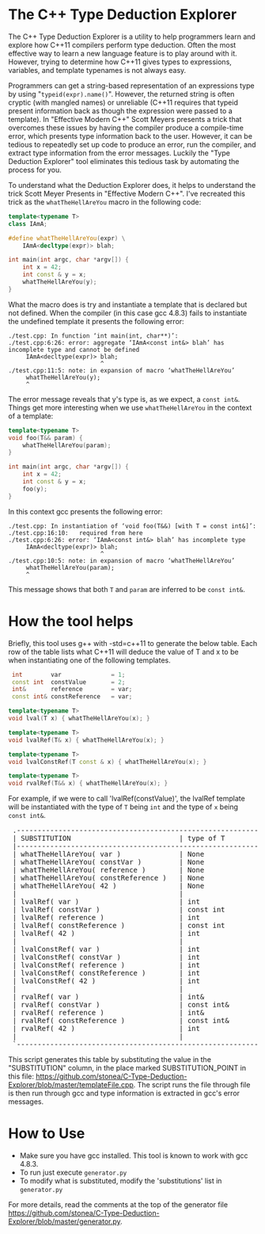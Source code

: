 # The C++ Type Deduction Explorer
The C++ Type Deduction Explorer is a utility to help programmers learn and
explore how C++11 compilers perform type deduction.  Often the most effective
way to learn a new language feature is to play around with it.  However, trying
to determine how C++11 gives types to expressions, variables, and template
typenames is not always easy.

Programmers can get a string-based representation of an expressions type by
using "`typeid(expr).name()`".  However, the returned string is often cryptic
(with mangled names) or unreliable (C++11 requires that typeid present
information back as though the expression were passed to a template).  In
"Effective Modern C++" Scott Meyers presents a trick that overcomes these
issues by having the compiler produce a compile-time error, which presents type
information back to the user.  However, it can be tedious to repeatedly set up
code to produce an error, run the compiler, and extract type information from
the error messages.  Luckily the "Type Deduction Explorer" tool eliminates
this tedious task by automating the process for you.

To understand what the Deduction Explorer does, it helps to understand the
trick Scott Meyer Presents in "Effective Modern C++".  I've recreated this
trick as the `whatTheHellAreYou` macro in the following code:

``` c++
template<typename T>
class IAmA;

#define whatTheHellAreYou(expr) \
    IAmA<decltype(expr)> blah;

int main(int argc, char *argv[]) {
    int x = 42;
    int const & y = x;
    whatTheHellAreYou(y);
}
```

What the macro does is try and instantiate a template that is declared but not
defined.  When the compiler (in this case gcc 4.8.3) fails to instantiate the
undefined template it presents the following error:

```
./test.cpp: In function ‘int main(int, char**)’:
./test.cpp:6:26: error: aggregate ‘IAmA<const int&> blah’ has incomplete type and cannot be defined
     IAmA<decltype(expr)> blah;
                          ^
./test.cpp:11:5: note: in expansion of macro ‘whatTheHellAreYou’
     whatTheHellAreYou(y);
     ^
```

The error message reveals that y's type is, as we
expect, a `const int&`.  Things get more interesting when we use
`whatTheHellAreYou` in the context of a template:

``` c++
template<typename T>
void foo(T&& param) {
    whatTheHellAreYou(param);
}

int main(int argc, char *argv[]) {
    int x = 42;
    int const & y = x;
    foo(y);
}
```

In this context gcc presents the following error:

```
./test.cpp: In instantiation of ‘void foo(T&&) [with T = const int&]’:
./test.cpp:16:10:   required from here
./test.cpp:6:26: error: ‘IAmA<const int&> blah’ has incomplete type
     IAmA<decltype(expr)> blah;
                          ^
./test.cpp:10:5: note: in expansion of macro ‘whatTheHellAreYou’
     whatTheHellAreYou(param);
     ^
```

This message shows that both `T` and `param` are inferred to be `const int&`.

# How the tool helps

Briefly, this tool uses g++ with -std=c++11 to generate the below table.  Each
row of the table lists what C++11 will deduce the value of T and x to be when
instantiating one of the following templates.  

``` c++
 int        var              = 1;
 const int  constValue       = 2;
 int&       reference        = var;
 const int& constReference   = var;

template<typename T>
void lval(T x) { whatTheHellAreYou(x); }

template<typename T>
void lvalRef(T& x) { whatTheHellAreYou(x); }

template<typename T>
void lvalConstRef(T const & x) { whatTheHellAreYou(x); }

template<typename T>
void rvalRef(T&& x) { whatTheHellAreYou(x); }
```

For example, if we were to call 'lvalRef(constValue)',  the lvalRef template will be instantiated with the type of `T` being `int` and the type of `x` being `const int&`.

<pre>
 .---------------------------------------------------------------------------------------------------------,
 | SUBSTITUTION                          | type of T                      | type of expr                   |
 |---------------------------------------------------------------------------------------------------------|
 | whatTheHellAreYou( var )              | None                           | int                            |
 | whatTheHellAreYou( constVar )         | None                           | const int                      |
 | whatTheHellAreYou( reference )        | None                           | int&                           |
 | whatTheHellAreYou( constReference )   | None                           | const int&                     |
 | whatTheHellAreYou( 42 )               | None                           | int                            |
 |                                       |                                |                                |
 | lvalRef( var )                        | int                            | int&                           |
 | lvalRef( constVar )                   | const int                      | const int&                     |
 | lvalRef( reference )                  | int                            | int&                           |
 | lvalRef( constReference )             | const int                      | const int&                     |
 | lvalRef( 42 )                         | int                            | int&                           |
 |                                       |                                |                                |
 | lvalConstRef( var )                   | int                            | const int&                     |
 | lvalConstRef( constVar )              | int                            | const int&                     |
 | lvalConstRef( reference )             | int                            | const int&                     |
 | lvalConstRef( constReference )        | int                            | const int&                     |
 | lvalConstRef( 42 )                    | int                            | const int&                     |
 |                                       |                                |                                |
 | rvalRef( var )                        | int&                           | int&                           |
 | rvalRef( constVar )                   | const int&                     | const int&                     |
 | rvalRef( reference )                  | int&                           | int&                           |
 | rvalRef( constReference )             | const int&                     | const int&                     |
 | rvalRef( 42 )                         | int                            | int&&                          |
 |                                       |                                |                                |
 `---------------------------------------------------------------------------------------------------------'
</pre>
 
This script generates this table by substituting the value in the "SUBSTITUTION" column, in the place marked SUBSTITUTION_POINT in this file: <https://github.com/stonea/C-Type-Deduction-Explorer/blob/master/templateFile.cpp>.  The script runs the file through file is then run through gcc and type information is extracted in gcc's error messages.

# How to Use

* Make sure you have gcc installed.  This tool is known to work with gcc 4.8.3.
* To run just execute `generator.py`
* To modify what is substituted, modify the 'substitutions' list in `generator.py`

For more details, read the comments at the top of the generator file <https://github.com/stonea/C-Type-Deduction-Explorer/blob/master/generator.py>.
